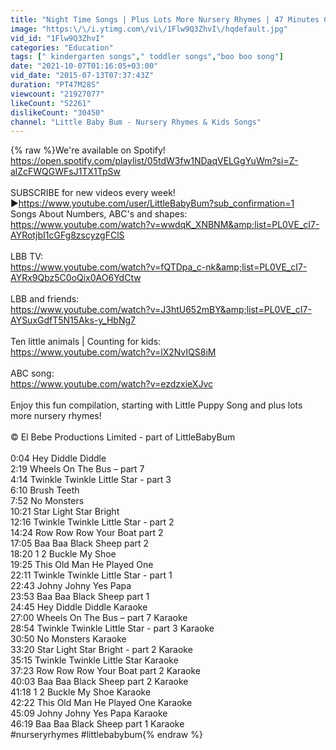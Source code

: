```yaml
---
title: "Night Time Songs | Plus Lots More Nursery Rhymes | 47 Minutes Compilation from LittleBabyBum!"
image: "https:\/\/i.ytimg.com\/vi\/1Flw9Q3ZhvI\/hqdefault.jpg"
vid_id: "1Flw9Q3ZhvI"
categories: "Education"
tags: [" kindergarten songs"," toddler songs","boo boo song"]
date: "2021-10-07T01:16:05+03:00"
vid_date: "2015-07-13T07:37:43Z"
duration: "PT47M28S"
viewcount: "21927077"
likeCount: "52261"
dislikeCount: "30450"
channel: "Little Baby Bum - Nursery Rhymes & Kids Songs"
---
```

{% raw %}We're available on Spotify!<br /><a rel="nofollow" target="blank" href="https://open.spotify.com/playlist/05tdW3fw1NDaqVELGgYuWm?si=Z-alZcFWQGWFsJ1TX1TpSw">https://open.spotify.com/playlist/05tdW3fw1NDaqVELGgYuWm?si=Z-alZcFWQGWFsJ1TX1TpSw</a><br /><br />SUBSCRIBE for new videos every week!►<a rel="nofollow" target="blank" href="https://www.youtube.com/user/LittleBabyBum?sub_confirmation=1">https://www.youtube.com/user/LittleBabyBum?sub_confirmation=1</a><br />Songs About Numbers, ABC's and shapes:<br /><a rel="nofollow" target="blank" href="https://www.youtube.com/watch?v=wwdqK_XNBNM&amp;list=PL0VE_cI7-AYRotjbI1cGFg8zscyzgFClS">https://www.youtube.com/watch?v=wwdqK_XNBNM&amp;list=PL0VE_cI7-AYRotjbI1cGFg8zscyzgFClS</a><br /><br />LBB TV: <br /><a rel="nofollow" target="blank" href="https://www.youtube.com/watch?v=fQTDpa_c-nk&amp;list=PL0VE_cI7-AYRx9Qbz5C0oQix0AO6YdCtw">https://www.youtube.com/watch?v=fQTDpa_c-nk&amp;list=PL0VE_cI7-AYRx9Qbz5C0oQix0AO6YdCtw</a><br /><br />LBB and friends:<br /><a rel="nofollow" target="blank" href="https://www.youtube.com/watch?v=J3htU652mBY&amp;list=PL0VE_cI7-AYSuxGdfT5N15Aks-y_HbNg7">https://www.youtube.com/watch?v=J3htU652mBY&amp;list=PL0VE_cI7-AYSuxGdfT5N15Aks-y_HbNg7</a><br /><br />Ten little animals | Counting for kids:<br /><a rel="nofollow" target="blank" href="https://www.youtube.com/watch?v=lX2NvIQS8iM">https://www.youtube.com/watch?v=lX2NvIQS8iM</a><br /><br />ABC song:<br /><a rel="nofollow" target="blank" href="https://www.youtube.com/watch?v=ezdzxieXJvc">https://www.youtube.com/watch?v=ezdzxieXJvc</a><br /><br />Enjoy this fun compilation, starting with Little Puppy Song and plus lots more nursery rhymes!<br /><br />© El Bebe Productions Limited - part of LittleBabyBum<br /><br />0:04 Hey Diddle Diddle<br />2:19 Wheels On The Bus – part 7<br />4:14 Twinkle Twinkle Little Star - part 3<br />6:10 Brush Teeth<br />7:52 No Monsters<br />10:21 Star Light Star Bright<br />12:16 Twinkle Twinkle Little Star - part 2<br />14:24 Row Row Row Your Boat part 2<br />17:05 Baa Baa Black Sheep part 2<br />18:20 1 2 Buckle My Shoe<br />19:25 This Old Man He Played One<br />22:11 Twinkle Twinkle Little Star - part 1<br />22:43 Johny Johny Yes Papa<br />23:53 Baa Baa Black Sheep part 1<br />24:45 Hey Diddle Diddle Karaoke<br />27:00 Wheels On The Bus – part 7 Karaoke<br />28:54 Twinkle Twinkle Little Star - part 3 Karaoke<br />30:50 No Monsters Karaoke<br />33:20 Star Light Star Bright - part 2 Karaoke<br />35:15 Twinkle Twinkle Little Star Karaoke<br />37:23 Row Row Row Your Boat part 2 Karaoke<br />40:03 Baa Baa Black Sheep part 2 Karaoke<br />41:18 1 2 Buckle My Shoe Karaoke<br />42:22 This Old Man He Played One Karaoke<br />45:09 Johny Johny Yes Papa Karaoke<br />46:19 Baa Baa Black Sheep part 1 Karaoke<br />#nurseryrhymes #littlebabybum{% endraw %}

